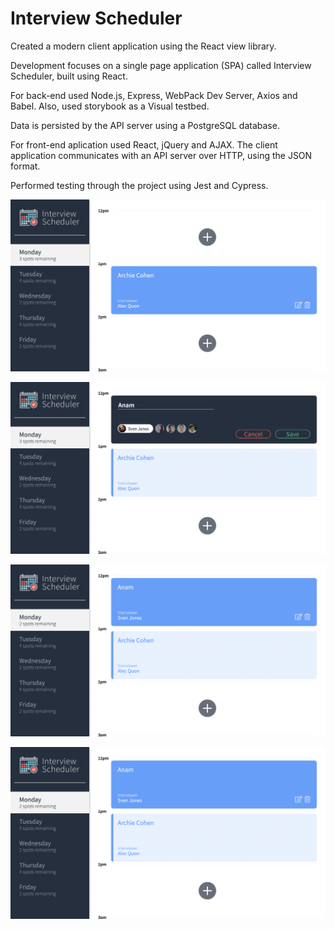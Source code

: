 # Interview Scheduler
Created a modern client application using the React view library.

Development focuses on a single page application (SPA) called Interview Scheduler, built using React.

For back-end used Node.js, Express, WebPack Dev Server, Axios and Babel. Also, used storybook as a Visual testbed. 

Data is persisted by the API server using a PostgreSQL database.

For front-end aplication used React, jQuery and AJAX. The client application communicates with an API server over HTTP, using the JSON format.

Performed testing through the project using Jest and Cypress.

!["The main page of the single page application"](https://github.com/anamshk/scheduler/blob/master/docs/Main_page.png?raw=true)


!["The interview form to add a new interview"](https://github.com/anamshk/scheduler/blob/master/docs/Interview_form.png?raw=true)


!["The application view when a new interview is added, and automatic update to the number of spots available"](https://github.com/anamshk/scheduler/blob/master/docs/Interview_added.png?raw=true)


!["The delete form when the interview needs to deleted"](https://github.com/anamshk/scheduler/blob/master/docs/Interview_added.png?raw=true)
